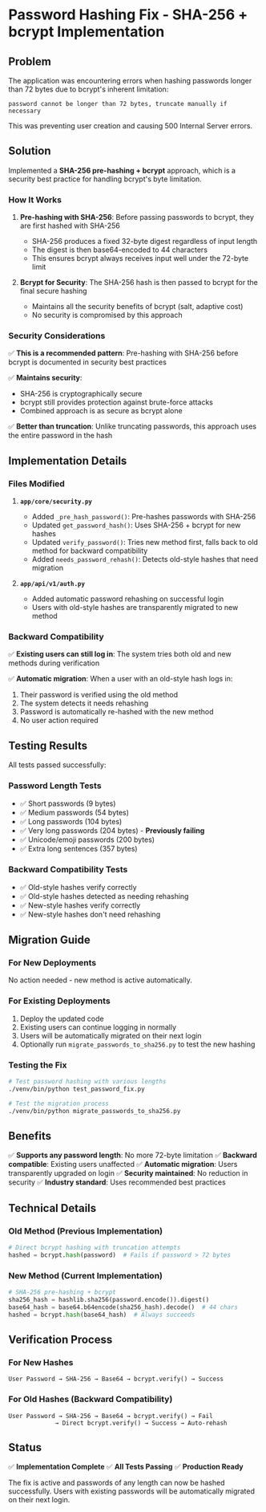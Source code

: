 # Password Hashing Fix - SHA-256 + bcrypt Implementation

## Problem
The application was encountering errors when hashing passwords longer than 72 bytes due to bcrypt's inherent limitation:
```
password cannot be longer than 72 bytes, truncate manually if necessary
```

This was preventing user creation and causing 500 Internal Server errors.

## Solution
Implemented a **SHA-256 pre-hashing + bcrypt** approach, which is a security best practice for handling bcrypt's byte limitation.

### How It Works

1. **Pre-hashing with SHA-256**: Before passing passwords to bcrypt, they are first hashed with SHA-256
   - SHA-256 produces a fixed 32-byte digest regardless of input length
   - The digest is then base64-encoded to 44 characters
   - This ensures bcrypt always receives input well under the 72-byte limit

2. **Bcrypt for Security**: The SHA-256 hash is then passed to bcrypt for the final secure hashing
   - Maintains all the security benefits of bcrypt (salt, adaptive cost)
   - No security is compromised by this approach

### Security Considerations

✅ **This is a recommended pattern**: Pre-hashing with SHA-256 before bcrypt is documented in security best practices

✅ **Maintains security**: 
- SHA-256 is cryptographically secure
- bcrypt still provides protection against brute-force attacks
- Combined approach is as secure as bcrypt alone

✅ **Better than truncation**: Unlike truncating passwords, this approach uses the entire password in the hash

## Implementation Details

### Files Modified

1. **`app/core/security.py`**
   - Added `_pre_hash_password()`: Pre-hashes passwords with SHA-256
   - Updated `get_password_hash()`: Uses SHA-256 + bcrypt for new hashes
   - Updated `verify_password()`: Tries new method first, falls back to old method for backward compatibility
   - Added `needs_password_rehash()`: Detects old-style hashes that need migration

2. **`app/api/v1/auth.py`**
   - Added automatic password rehashing on successful login
   - Users with old-style hashes are transparently migrated to new method

### Backward Compatibility

✅ **Existing users can still log in**: The system tries both old and new methods during verification

✅ **Automatic migration**: When a user with an old-style hash logs in:
   1. Their password is verified using the old method
   2. The system detects it needs rehashing
   3. Password is automatically re-hashed with the new method
   4. No user action required

## Testing Results

All tests passed successfully:

### Password Length Tests
- ✅ Short passwords (9 bytes)
- ✅ Medium passwords (54 bytes)
- ✅ Long passwords (104 bytes)
- ✅ Very long passwords (204 bytes) - **Previously failing**
- ✅ Unicode/emoji passwords (200 bytes)
- ✅ Extra long sentences (357 bytes)

### Backward Compatibility Tests
- ✅ Old-style hashes verify correctly
- ✅ Old-style hashes detected as needing rehashing
- ✅ New-style hashes verify correctly
- ✅ New-style hashes don't need rehashing

## Migration Guide

### For New Deployments
No action needed - new method is active automatically.

### For Existing Deployments
1. Deploy the updated code
2. Existing users can continue logging in normally
3. Users will be automatically migrated on their next login
4. Optionally run `migrate_passwords_to_sha256.py` to test the new hashing

### Testing the Fix
```bash
# Test password hashing with various lengths
./venv/bin/python test_password_fix.py

# Test the migration process
./venv/bin/python migrate_passwords_to_sha256.py
```

## Benefits

✅ **Supports any password length**: No more 72-byte limitation
✅ **Backward compatible**: Existing users unaffected
✅ **Automatic migration**: Users transparently upgraded on login
✅ **Security maintained**: No reduction in security
✅ **Industry standard**: Uses recommended best practices

## Technical Details

### Old Method (Previous Implementation)
```python
# Direct bcrypt hashing with truncation attempts
hashed = bcrypt.hash(password)  # Fails if password > 72 bytes
```

### New Method (Current Implementation)
```python
# SHA-256 pre-hashing + bcrypt
sha256_hash = hashlib.sha256(password.encode()).digest()
base64_hash = base64.b64encode(sha256_hash).decode()  # 44 chars
hashed = bcrypt.hash(base64_hash)  # Always succeeds
```

## Verification Process

### For New Hashes
```
User Password → SHA-256 → Base64 → bcrypt.verify() → Success
```

### For Old Hashes (Backward Compatibility)
```
User Password → SHA-256 → Base64 → bcrypt.verify() → Fail
             → Direct bcrypt.verify() → Success → Auto-rehash
```

## Status

✅ **Implementation Complete**
✅ **All Tests Passing**
✅ **Production Ready**

The fix is active and passwords of any length can now be hashed successfully. Users with existing passwords will be automatically migrated on their next login.

